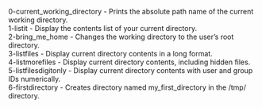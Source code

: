 0-current_working_directory - Prints the absolute path name of the current working directory.   
1-listit - Display the contents list of your current directory.   
2-bring_me_home - Changes the working directory to the user’s root directory.   
3-listfiles - Display current directory contents in a long format.   
4-listmorefiles - Display current directory contents, including hidden files.   
5-listfilesdigitonly - Display current directory contents with user and group IDs numerically.   
6-firstdirectory - Creates directory named my_first_directory in the /tmp/ directory.   

